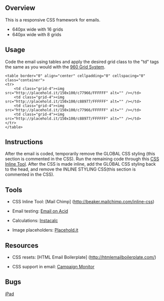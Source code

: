 ## Overview ##
This is a responsive CSS framework for emails. 

* 640px wide with 16 grids
* 640px wide with 8 grids


## Usage ##
Code the email using tables and apply the desired grid class to the "td" tags the same as you would with the [960 Grid System](http://960.gs/). 

	<table border="0" align="center" cellpadding="0" cellspacing="0" class="container">
    <tr>
        <td class="grid-4"><img src="http://placehold.it/150x100/c77966/FFFFFF" alt="" /></td>
        <td class="grid-4"><img src="http://placehold.it/150x100/c88977/FFFFFF" alt="" /></td>
        <td class="grid-4"><img src="http://placehold.it/150x100/c77966/FFFFFF" alt="" /></td>
        <td class="grid-4"><img src="http://placehold.it/150x100/c88977/FFFFFF" alt="" /></td>
    </tr>
	</table>

## Instructions ##

After the email is coded, temporarily remove the GLOBAL CSS styling (this section is commented in the CSS). Run the remaining code through this  [CSS Inline Tool](http://beaker.mailchimp.com/inline-css). After the CSS is made inline, add the GLOBAL CSS styling back to the head, and remove the INLINE STYLING CSS(this section is commented in the CSS).
	

## Tools ##

* CSS Inline Tool: [Mail Chimp] (http://beaker.mailchimp.com/inline-css)
	
* Email testing: [Email on Acid](http://www.emailonacid.com/)
	
* Calculations: [Instacalc](http://instacalc.com/9710)

* Image placeholders: [Placehold.it](http://placehold.it)


## Resources ##

* CSS resets: [HTML Email Boilerplate] (http://htmlemailboilerplate.com/)
	
* CSS support in email: [Campaign Monitor](http://www.campaignmonitor.com/css/)

## Bugs ##

[iPad](http://www.campaignmonitor.com/blog/post/3585/iphone-fail-the-trouble-with-table-borders-and-html-email)